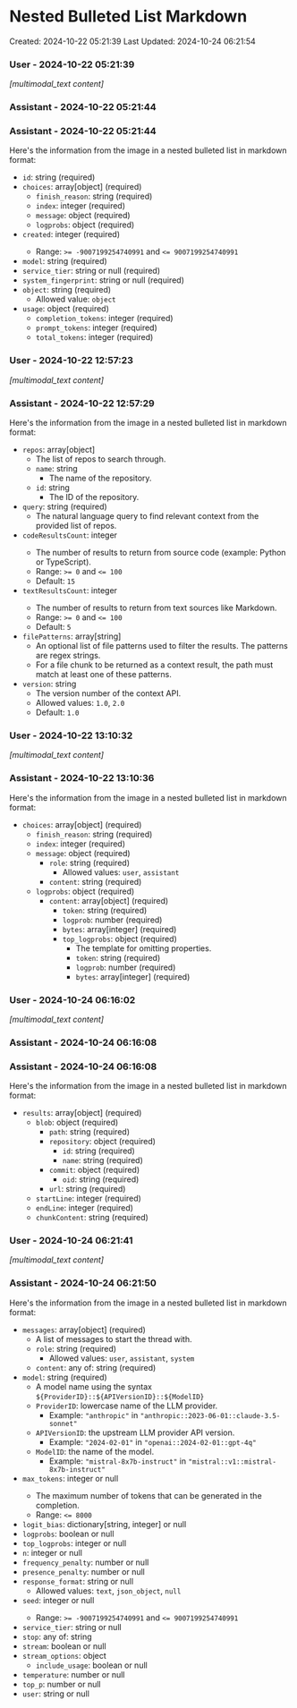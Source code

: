 # Nested Bulleted List Markdown

Created: 2024-10-22 05:21:39
Last Updated: 2024-10-24 06:21:54

### User - 2024-10-22 05:21:39

*[multimodal_text content]*

### Assistant - 2024-10-22 05:21:44



### Assistant - 2024-10-22 05:21:44

Here's the information from the image in a nested bulleted list in markdown format:

- `id`: string (required)
- `choices`: array[object] (required)
  - `finish_reason`: string (required)
  - `index`: integer<int32> (required)
  - `message`: object (required)
  - `logprobs`: object (required)
- `created`: integer<int64> (required)
  - Range: `>= -9007199254740991` and `<= 9007199254740991`
- `model`: string (required)
- `service_tier`: string or null (required)
- `system_fingerprint`: string or null (required)
- `object`: string (required)
  - Allowed value: `object`
- `usage`: object (required)
  - `completion_tokens`: integer<int32> (required)
  - `prompt_tokens`: integer<int32> (required)
  - `total_tokens`: integer<int32> (required)

### User - 2024-10-22 12:57:23

*[multimodal_text content]*

### Assistant - 2024-10-22 12:57:29

Here's the information from the image in a nested bulleted list in markdown format:

- `repos`: array[object]
  - The list of repos to search through.
  - `name`: string
    - The name of the repository.
  - `id`: string
    - The ID of the repository.
- `query`: string (required)
  - The natural language query to find relevant context from the provided list of repos.
- `codeResultsCount`: integer<int32>
  - The number of results to return from source code (example: Python or TypeScript).
  - Range: `>= 0` and `<= 100`
  - Default: `15`
- `textResultsCount`: integer<int32>
  - The number of results to return from text sources like Markdown.
  - Range: `>= 0` and `<= 100`
  - Default: `5`
- `filePatterns`: array[string]
  - An optional list of file patterns used to filter the results. The patterns are regex strings.
  - For a file chunk to be returned as a context result, the path must match at least one of these patterns.
- `version`: string
  - The version number of the context API.
  - Allowed values: `1.0`, `2.0`
  - Default: `1.0`

### User - 2024-10-22 13:10:32

*[multimodal_text content]*

### Assistant - 2024-10-22 13:10:36

Here's the information from the image in a nested bulleted list in markdown format:

- `choices`: array[object] (required)
  - `finish_reason`: string (required)
  - `index`: integer<int32> (required)
  - `message`: object (required)
    - `role`: string (required)
      - Allowed values: `user`, `assistant`
    - `content`: string (required)
  - `logprobs`: object (required)
    - `content`: array[object] (required)
      - `token`: string (required)
      - `logprob`: number<double> (required)
      - `bytes`: array[integer<int32>] (required)
      - `top_logprobs`: object (required)
        - The template for omitting properties.
        - `token`: string (required)
        - `logprob`: number<double> (required)
        - `bytes`: array[integer<int32>] (required)

### User - 2024-10-24 06:16:02

*[multimodal_text content]*

### Assistant - 2024-10-24 06:16:08



### Assistant - 2024-10-24 06:16:08

Here's the information from the image in a nested bulleted list in markdown format:

- `results`: array[object] (required)
  - `blob`: object (required)
    - `path`: string (required)
    - `repository`: object (required)
      - `id`: string (required)
      - `name`: string (required)
    - `commit`: object (required)
      - `oid`: string (required)
    - `url`: string (required)
  - `startLine`: integer<int32> (required)
  - `endLine`: integer<int32> (required)
  - `chunkContent`: string (required)

### User - 2024-10-24 06:21:41

*[multimodal_text content]*

### Assistant - 2024-10-24 06:21:50

Here's the information from the image in a nested bulleted list in markdown format:

- `messages`: array[object] (required)
  - A list of messages to start the thread with.
  - `role`: string (required)
    - Allowed values: `user`, `assistant`, `system`
  - `content`: any of: string (required)
- `model`: string (required)
  - A model name using the syntax `${ProviderID}::${APIVersionID}::${ModelID}`
  - `ProviderID`: lowercase name of the LLM provider.
    - Example: `"anthropic"` in `"anthropic::2023-06-01::claude-3.5-sonnet"`
  - `APIVersionID`: the upstream LLM provider API version.
    - Example: `"2024-02-01"` in `"openai::2024-02-01::gpt-4q"`
  - `ModelID`: the name of the model.
    - Example: `"mistral-8x7b-instruct"` in `"mistral::v1::mistral-8x7b-instruct"`
- `max_tokens`: integer<int32> or null
  - The maximum number of tokens that can be generated in the completion.
  - Range: `<= 8000`
- `logit_bias`: dictionary[string, integer<int32>] or null
- `logprobs`: boolean or null
- `top_logprobs`: integer<int32> or null
- `n`: integer<int32> or null
- `frequency_penalty`: number<double> or null
- `presence_penalty`: number<double> or null
- `response_format`: string or null
  - Allowed values: `text`, `json_object`, `null`
- `seed`: integer<int64> or null
  - Range: `>= -9007199254740991` and `<= 9007199254740991`
- `service_tier`: string or null
- `stop`: any of: string
- `stream`: boolean or null
- `stream_options`: object
  - `include_usage`: boolean or null
- `temperature`: number<float> or null
- `top_p`: number<float> or null
- `user`: string or null

